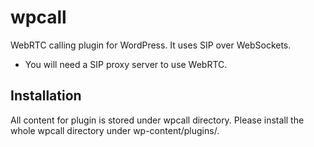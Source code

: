 # wpcall
WebRTC calling plugin for WordPress. It uses SIP over WebSockets. 

- You will need a SIP proxy server to use WebRTC.

## Installation

All content for plugin is stored under wpcall directory. Please install the whole wpcall directory under wp-content/plugins/. 
